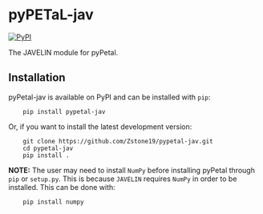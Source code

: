 # pyPETaL-jav
[![PyPI](https://img.shields.io/pypi/v/pypetal-jav)](https://img.shields.io/pypi/v/pypetal-jav)

The JAVELIN module for pyPetal.

## Installation
pyPetal-jav is available on PyPI and can be installed with ``pip``:
```
    pip install pypetal-jav
```

Or, if you want to install the latest development version:
```
    git clone https://github.com/Zstone19/pypetal-jav.git
    cd pypetal-jav
    pip install .
```

__NOTE:__ The user may need to install ``NumPy`` before installing pyPetal through ``pip`` or ``setup.py``. This is because ``JAVELIN`` requires ``NumPy`` in order to be installed. This can be done with:
```
    pip install numpy
```
